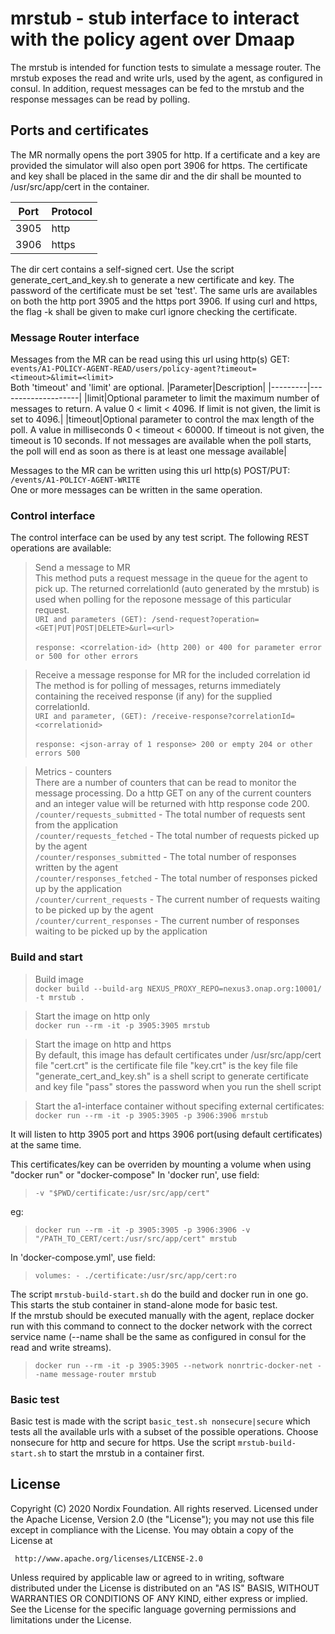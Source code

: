 # mrstub - stub interface to interact with the policy agent over Dmaap

The mrstub is intended for function tests to simulate a message router.
The mrstub exposes the read and write urls, used by the agent, as configured in consul.
In addition, request messages can be fed to the mrstub and the response messages can be read by polling.

## Ports and certificates

The MR normally opens the port 3905 for http. If a certificate and a key are provided the simulator will also open port 3906 for https.
The certificate and key shall be placed in the same dir and the dir shall be mounted to /usr/src/app/cert in the container.

| Port     | Protocol |
| -------- | ----- |
| 3905     | http  |
| 3906     | https |

The dir cert contains a self-signed cert. Use the script generate_cert_and_key.sh to generate a new certificate and key. The password of the certificate must be set 'test'.
The same urls are availables on both the http port 3905 and the https port 3906. If using curl and https, the flag -k shall be given to make curl ignore checking the certificate.

### Message Router interface

Messages from the MR can be read using this url using http(s) GET:<br>
```events/A1-POLICY-AGENT-READ/users/policy-agent?timeout=<timeout>&limit=<limit>```<br>
Both 'timeout' and 'limit' are optional.
|Parameter|Description|
|---------|--------------------|
|limit|Optional parameter to limit the maximum number of messages to return. A value 0 < limit < 4096. If limit is not given, the limit is set to 4096.|
|timeout|Optional parameter to control the max length of the poll. A value in milliseconds 0 < timeout < 60000. If timeout is not given, the timeout is 10 seconds. If not messages are available when the poll starts, the poll will end as soon as there is at least one message available|

Messages to the MR can be written using this url http(s) POST/PUT:<br>
```/events/A1-POLICY-AGENT-WRITE```<br>
One or more messages can be written in the same operation.

### Control interface

The control interface can be used by any test script.
The following REST operations are available:

>Send a message to MR<br>
This method puts a request message in the queue for the agent to pick up. The returned correlationId (auto generated by the mrstub) is used when polling for the reposone message of this particular request.<br>
```URI and parameters (GET): /send-request?operation=<GET|PUT|POST|DELETE>&url=<url>```<br><br>
```response: <correlation-id> (http 200) or 400 for parameter error or 500 for other errors```

>Receive a message response for MR for the included correlation id<br>
The method is for polling of messages, returns immediately containing the received response (if any) for the supplied correlationId.<br>
```URI and parameter, (GET): /receive-response?correlationId=<correlationid>```<br><br>
```response: <json-array of 1 response> 200 or empty 204 or other errors 500```

>Metrics - counters<br>
There are a number of counters that can be read to monitor the message processing. Do a http GET on any of the current counters and an integer value will be returned with http response code 200.
```/counter/requests_submitted``` - The total number of requests sent from the application<br>
```/counter/requests_fetched``` - The total number of requests picked up by the agent<br>
```/counter/responses_submitted``` - The total number of responses written by the agent<br>
```/counter/responses_fetched``` - The total number of responses picked up by the application<br>
```/counter/current_requests``` - The current number of requests waiting to be picked up by the agent<br>
```/counter/current_responses``` - The current number of responses waiting to be picked up by the application<br>

### Build and start

>Build image<br>
```docker build --build-arg NEXUS_PROXY_REPO=nexus3.onap.org:10001/ -t mrstub .```

>Start the image on http only<br>
```docker run --rm -it -p 3905:3905 mrstub```

>Start the image on http and https<br>
By default, this image has default certificates under /usr/src/app/cert
file "cert.crt" is the certificate file
file "key.crt" is the key file
file "generate_cert_and_key.sh" is a shell script to generate certificate and key
file "pass" stores the password when you run the shell script

>Start the a1-interface container without specifing external certificates:<br>
```docker run --rm -it -p 3905:3905 -p 3906:3906 mrstub```

It will listen to http 3905 port and https 3906 port(using default certificates) at the same time.

This certificates/key can be overriden by mounting a volume when using "docker run" or "docker-compose"
In 'docker run', use field:<br>
>```-v "$PWD/certificate:/usr/src/app/cert"```<br>

eg:<br>
>```docker run --rm -it -p 3905:3905 -p 3906:3906 -v "/PATH_TO_CERT/cert:/usr/src/app/cert" mrstub```<br>

In 'docker-compose.yml', use field:<br>
>```volumes: - ./certificate:/usr/src/app/cert:ro```

The script ```mrstub-build-start.sh``` do the build and docker run in one go. This starts the stub container in stand-alone mode for basic test.<br>If the mrstub should be executed manually with the agent, replace docker run with this command to connect to the docker network with the correct service name (--name shall be the same as configured in consul for the read and write streams).<br>
>```docker run --rm -it -p 3905:3905 --network nonrtric-docker-net --name message-router mrstub```

### Basic test

Basic test is made with the script ```basic_test.sh nonsecure|secure``` which tests all the available urls with a subset of the possible operations. Choose nonsecure for http and secure for https. Use the script ```mrstub-build-start.sh``` to start the mrstub in a container first.

## License

Copyright (C) 2020 Nordix Foundation. All rights reserved.
Licensed under the Apache License, Version 2.0 (the "License");
you may not use this file except in compliance with the License.
You may obtain a copy of the License at

     http://www.apache.org/licenses/LICENSE-2.0

Unless required by applicable law or agreed to in writing, software
distributed under the License is distributed on an "AS IS" BASIS,
WITHOUT WARRANTIES OR CONDITIONS OF ANY KIND, either express or implied.
See the License for the specific language governing permissions and
limitations under the License.

